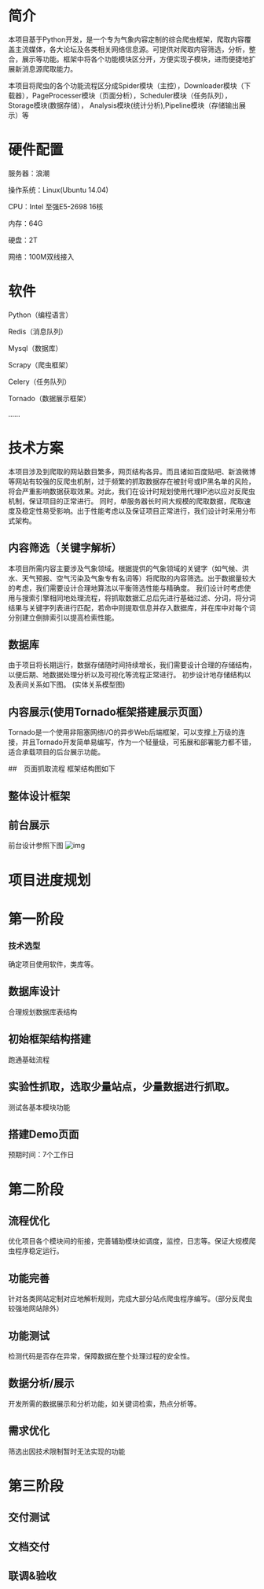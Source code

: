 # 简介

本项目基于Python开发，是一个专为气象内容定制的综合爬虫框架，爬取内容覆盖主流媒体，各大论坛及各类相关网络信息源。可提供对爬取内容筛选，分析，整合，展示等功能。框架中将各个功能模块区分开，方便实现子模块，进而便捷地扩展新消息源爬取能力。

本项目将爬虫的各个功能流程区分成Spider模块（主控），Downloader模块（下载器），PageProcesser模块（页面分析），Scheduler模块（任务队列），Storage模块(数据存储）， Analysis模块(统计分析),Pipeline模块（存储输出展示）等


# 硬件配置
服务器：浪潮

操作系统：Linux(Ubuntu 14.04)

CPU：Intel 至强E5-2698 16核

内存：64G

硬盘：2T

网络：100M双线接入

# 软件
Python（编程语言）

Redis（消息队列）

Mysql（数据库）

Scrapy（爬虫框架）

Celery（任务队列）

Tornado（数据展示框架）

……

# 技术方案

  本项目涉及到爬取的网站数目繁多，网页结构各异。而且诸如百度贴吧、新浪微博等网站有较强的反爬虫机制，过于频繁的抓取数据存在被封号或IP黑名单的风险，将会严重影响数据获取效果。对此，我们在设计时规划使用代理IP池以应对反爬虫机制，保证项目的正常进行。
  同时，单服务器长时间大规模的爬取数据，爬取速度及稳定性易受影响。出于性能考虑以及保证项目正常进行，我们设计时采用分布式架构。

## 内容筛选（关键字解析）

  本项目所需内容主要涉及气象领域。根据提供的气象领域的关键字（如气候、洪水、天气预报、空气污染及气象专有名词等）将爬取的内容筛选。出于数据量较大的考虑，我们需要设计合理地算法以平衡筛选性能与精确度。
  我们设计时考虑使用与搜索引擎相同地处理流程，将抓取数据汇总后先进行基础过滤、分词，将分词结果与关键字列表进行匹配，若命中则提取信息并存入数据库，并在库中对每个词分别建立倒排索引以提高检索性能。


## 数据库

  由于项目将长期运行，数据存储随时间持续增长，我们需要设计合理的存储结构，以便后期、地数据处理分析以及可视化等流程正常进行。
  初步设计地存储结构以及表间关系如下图。
(实体关系模型图)

## 内容展示(使用Tornado框架搭建展示页面）

  Tornado是一个使用非阻塞网络I/O的异步Web后端框架，可以支撑上万级的连接，并且Tornado开发简单易编写，作为一个轻量级，可拓展和部署能力都不错，适合承载项目的后台展示功能。

##　页面抓取流程
  框架结构图如下

##  整体设计框架

## 前台展示
  前台设计参照下图
![img](https://camo.githubusercontent.com/a552b7019cbf274fe4cbe5a03c670e072a93978c/687474703a2f2f6f696970357a38396b2e626b742e636c6f7564646e2e636f6d2f576563686174494d47382e6a706567)


# 项目进度规划

# 第一阶段

### 技术选型

确定项目使用软件，类库等。

## 数据库设计

合理规划数据库表结构

## 初始框架结构搭建
跑通基础流程

## 实验性抓取，选取少量站点，少量数据进行抓取。
测试各基本模块功能

## 搭建Demo页面
 预期时间：7个工作日

# 第二阶段

## 流程优化

优化项目各个模块间的衔接，完善辅助模块如调度，监控，日志等。保证大规模爬虫程序稳定运行。

## 功能完善

针对各类网站定制对应地解析规则，完成大部分站点爬虫程序编写。（部分反爬虫较强地网站除外）

## 功能测试

检测代码是否存在异常，保障数据在整个处理过程的安全性。

## 数据分析/展示

开发所需的数据展示和分析功能，如关键词检索，热点分析等。

## 需求优化

筛选出因技术限制暂时无法实现的功能

# 第三阶段

## 交付测试

## 文档交付

## 联调&验收


